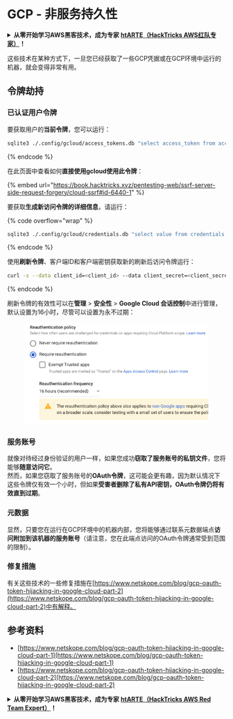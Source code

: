 # GCP - 非服务持久性

<details>

<summary><strong>从零开始学习AWS黑客技术，成为专家</strong> <a href="https://training.hacktricks.xyz/courses/arte"><strong>htARTE（HackTricks AWS红队专家）</strong></a><strong>！</strong></summary>

支持HackTricks的其他方式：

- 如果您想看到您的**公司在HackTricks中做广告**或**下载PDF格式的HackTricks**，请查看[**订阅计划**](https://github.com/sponsors/carlospolop)!
- 获取[**官方PEASS & HackTricks周边产品**](https://peass.creator-spring.com)
- 探索[**PEASS家族**](https://opensea.io/collection/the-peass-family)，我们的独家[**NFTs**](https://opensea.io/collection/the-peass-family)
- **加入** 💬 [**Discord群组**](https://discord.gg/hRep4RUj7f) 或 [**电报群组**](https://t.me/peass) 或 **关注**我们的**Twitter** 🐦 [**@hacktricks\_live**](https://twitter.com/hacktricks\_live)**。**
- 通过向[**HackTricks**](https://github.com/carlospolop/hacktricks)和[**HackTricks Cloud**](https://github.com/carlospolop/hacktricks-cloud) github仓库提交PR来分享您的黑客技巧。

</details>

这些技术在某种方式下，一旦您已经获取了一些GCP凭据或在GCP环境中运行的机器，就会变得非常有用。

## 令牌劫持

### 已认证用户令牌

要获取用户的**当前令牌**，您可以运行：
```bash
sqlite3 ./.config/gcloud/access_tokens.db "select access_token from access_tokens where account_id='<email>';"
```
{% endcode %}

在此页面中查看如何**直接使用gcloud使用此令牌**：

{% embed url="https://book.hacktricks.xyz/pentesting-web/ssrf-server-side-request-forgery/cloud-ssrf#id-6440-1" %}

要获取**生成新访问令牌的详细信息**，请运行：

{% code overflow="wrap" %}
```bash
sqlite3 ./.config/gcloud/credentials.db "select value from credentials where account_id='<email>';"
```
{% endcode %}

使用**刷新令牌**、客户端ID和客户端密钥获取新的刷新后访问令牌运行：
```bash
curl -s --data client_id=<client_id> --data client_secret=<client_secret> --data grant_type=refresh_token --data refresh_token=<refresh_token> --data scope="https://www.googleapis.com/auth/cloud-platform https://www.googleapis.com/auth/accounts.reauth" https://www.googleapis.com/oauth2/v4/token
```
{% endcode %}

刷新令牌的有效性可以在**管理** > **安全性** > **Google Cloud 会话控制**中进行管理，默认设置为16小时，尽管可以设置为永不过期：

<figure><img src="../../../.gitbook/assets/image (2) (1).png" alt=""><figcaption></figcaption></figure>

### 服务账号

就像对待经过身份验证的用户一样，如果您成功**窃取了服务账号的私钥文件**，您将能够**随意访问它**。\
然而，如果您窃取了服务账号的**OAuth令牌**，这可能会更有趣，因为默认情况下这些令牌仅有效一个小时，但如果**受害者删除了私有API密钥，OAuth令牌仍将有效直到过期**。

### 元数据

显然，只要您在运行在GCP环境中的机器内部，您将能够通过联系元数据端点**访问附加到该机器的服务账号**（请注意，您在此端点访问的OAuth令牌通常受到范围的限制）。

### 修复措施

有关这些技术的一些修复措施在[https://www.netskope.com/blog/gcp-oauth-token-hijacking-in-google-cloud-part-2](https://www.netskope.com/blog/gcp-oauth-token-hijacking-in-google-cloud-part-2)中有解释。

## 参考资料

* [https://www.netskope.com/blog/gcp-oauth-token-hijacking-in-google-cloud-part-1](https://www.netskope.com/blog/gcp-oauth-token-hijacking-in-google-cloud-part-1)
* [https://www.netskope.com/blog/gcp-oauth-token-hijacking-in-google-cloud-part-2](https://www.netskope.com/blog/gcp-oauth-token-hijacking-in-google-cloud-part-2)

<details>

<summary><strong>从零开始学习AWS黑客技术，成为专家</strong> <a href="https://training.hacktricks.xyz/courses/arte"><strong>htARTE（HackTricks AWS Red Team Expert）</strong></a><strong>！</strong></summary>

支持HackTricks的其他方式：

* 如果您想看到您的**公司在HackTricks中做广告**或**下载PDF格式的HackTricks**，请查看[**订阅计划**](https://github.com/sponsors/carlospolop)！
* 获取[**官方PEASS & HackTricks周边产品**](https://peass.creator-spring.com)
* 探索[**PEASS家族**](https://opensea.io/collection/the-peass-family)，我们的独家[**NFTs**](https://opensea.io/collection/the-peass-family)
* **加入** 💬 [**Discord群**](https://discord.gg/hRep4RUj7f) 或 [**电报群**](https://t.me/peass) 或在**Twitter** 🐦 [**@hacktricks\_live**](https://twitter.com/hacktricks\_live)**上关注**我们。
* 通过向[**HackTricks**](https://github.com/carlospolop/hacktricks)和[**HackTricks Cloud**](https://github.com/carlospolop/hacktricks-cloud) github仓库提交PR来**分享您的黑客技巧**。

</details>
